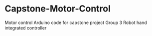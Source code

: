 # Capstone-Motor-Control
Motor control Arduino code for capstone project Group 3
Robot hand integrated controller
